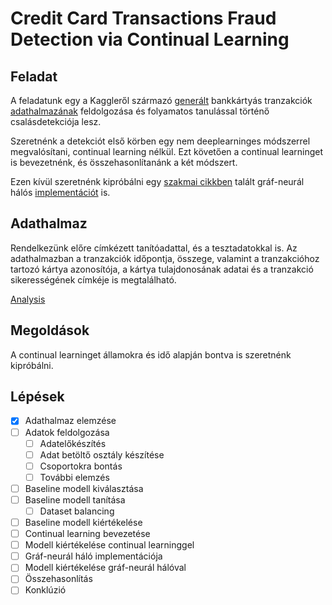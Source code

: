 # Credit Card Transactions Fraud Detection via Continual Learning

## Feladat
A feladatunk egy a Kaggleről származó [generált](https://github.com/namebrandon/Sparkov_Data_Generation) bankkártyás tranzakciók [adathalmazának](https://www.kaggle.com/datasets/kartik2112/fraud-detection?resource=download) feldolgozása és folyamatos tanulással történő csalásdetekciója lesz.

Szeretnénk a detekciót első körben egy nem deeplearninges módszerrel megvalósítani, continual learning nélkül. Ezt követően a continual learninget is bevezetnénk, és összehasonlítanánk a két módszert.

Ezen kívül szeretnénk kipróbálni egy [szakmai cikkben](https://arxiv.org/pdf/1903.07293.pdf) talált gráf-neurál hálós [implementációt](https://github.com/Jhy1993/HAN) is.

## Adathalmaz

Rendelkezünk előre címkézett tanítóadattal, és a tesztadatokkal is. Az adathalmazban a tranzakciók időpontja, összege, valamint a tranzakcióhoz tartozó kártya azonosítója, a kártya tulajdonosának adatai és a tranzakció sikerességének címkéje is megtalálható.

[Analysis](https://htmlpreview.github.io/?https://github.com/botondklenk/continual-fraud/blob/main/docs/data_analysis.html)

## Megoldások

A continual learninget államokra és idő alapján bontva is szeretnénk kipróbálni.

## Lépések

- [x] Adathalmaz elemzése
- [ ] Adatok feldolgozása
    - [ ] Adatelőkészítés
    - [ ] Adat betöltő osztály készítése
    - [ ] Csoportokra bontás
    - [ ] További elemzés
- [ ] Baseline modell kiválasztása
- [ ] Baseline modell tanítása
    - [ ] Dataset balancing
- [ ] Baseline modell kiértékelése
- [ ] Continual learning bevezetése
- [ ] Modell kiértékelése continual learninggel
- [ ] Gráf-neurál háló implementációja
- [ ] Modell kiértékelése gráf-neurál hálóval
- [ ] Összehasonlítás
- [ ] Konklúzió
